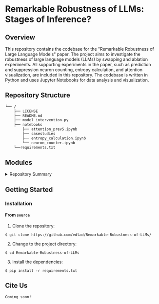 # Remarkable Robustness of LLMs: Stages of Inference?
## Overview

This repository contains the codebase for the "Remarkable Robustness of Large Language Models" paper. The project aims to investigate the robustness of large language models (LLMs) by swapping and ablation experiments. All supporting experiments in the paper, such as prediction and suppression neuron counting, entropy calculation, and attention visualization, are included in this repository. The codebase is written in Python and uses Jupyter Notebooks for data analysis and visualization.

## Repository Structure

```sh
└── /
    ├── LICENSE
    ├── README.md
    ├── model_intervention.py
    ├── notebooks
        ├── attention_prev5.ipynb
        ├── casestudies
        ├── entropy_calculation.ipynb
        └── neuron_counter.ipynb
    └──requirements.txt
```

## Modules

<details closed><summary>Repository Summary</summary>

| File                                                                                                                                    | Summary                                                                                                                                                                                                                                                                                                                                                                                                                                                                                                                                           |
|-----------------------------------------------------------------------------------------------------------------------------------------|---------------------------------------------------------------------------------------------------------------------------------------------------------------------------------------------------------------------------------------------------------------------------------------------------------------------------------------------------------------------------------------------------------------------------------------------------------------------------------------------------------------------------------------------------|
| [model_intervention.py](https://github.com/vdlad/Remarkable-Robustness-of-LLMs/blob/master/model_intervention.py)                       | Carry out layer swapping and ablation experiments on any model supported by TransformerLens. Computes metrics and conducts interventions to study model behavior and performance and saves to dataframe.                                                                                                                                                                                                                                                                          |
| [requirements.txt](https://github.com/vdlad/Remarkable-Robustness-of-LLMs/blob/master/requirements.txt)                                 | Package requirements for the repository                                                                                                                                                                                                                                                                                                                                                                                                                                                                                                           |
| [neuron_counter.ipynb](https://github.com/vdlad/Remarkable-Robustness-of-LLMs/blob/master/notebooks/neuron_counter.ipynb)               | Determine the number of prediction and suppression neurons in any model supported by TransformerLens                                                                                                                                                                                             |
| [entropy_calculation.ipynb](https://github.com/vdlad/Remarkable-Robustness-of-LLMs/blob/master/notebooks/entropy_calculation.ipynb)     | Use the [LogitLens](https://www.lesswrong.com/posts/AcKRB8wDpdaN6v6ru/interpreting-gpt-the-logit-lens) technique but then takes the entropy to see the entropy of the model change through the layers.                                                                                                                                                                                              |
| [attention_prev5.ipynb](https://github.com/vdlad/Remarkable-Robustness-of-LLMs/blob/master/notebooks/attention_prev5.ipynb)             | Uses TransformerLens to determine the mean attention on the previous 5 tokens of any input. |
| [subjoiner_heads.ipynb](https://github.com/vdlad/Remarkable-Robustness-of-LLMs/blob/master/notebooks/casestudies/subjoiner_heads.ipynb) | Code for discovering subjoiner heads in language models. A subjoiner head is an attention head responsible for predicting the next token in multi-token words. |
| [probe_neurons.ipynb](https://github.com/vdlad/Remarkable-Robustness-of-LLMs/blob/master/notebooks/casestudies/probe_neurons.ipynb)     |  Probe individual neurons (which you can determine by find_neurons) by training a probe on the activations of the MLP output. It compares individual probes against an ensemble of probes to show that neurons work together to achieve their accuracy, even outperforming the mean model accuracy with the right ensemble.|
| [find_neurons.ipynb](https://github.com/vdlad/Remarkable-Robustness-of-LLMs/blob/master/notebooks/casestudies/find_neurons.ipynb)       | Find the relevant neurons to probe by looking at the product of the unembedding matrix and the output weights of the MLPs.                                                                                                            |

</details>

## Getting Started


### Installation

#### From `source`

1. Clone the repository:

```console
$ git clone https://github.com/vdlad/Remarkable-Robustness-of-LLMs/
```

2. Change to the project directory:

```console
$ cd Remarkable-Robustness-of-LLMs
```

3. Install the dependencies:

```console
$ pip install -r requirements.txt
```

## Cite Us 
```console
Coming soon!
```




